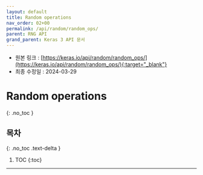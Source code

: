 ```yaml
---
layout: default
title: Random operations
nav_order: 02+00
permalink: /api/random/random_ops/
parent: RNG API
grand_parent: Keras 3 API 문서
---
```


* 원본 링크 : [https://keras.io/api/random/random_ops/](https://keras.io/api/random/random_ops/){:target="_blank"}
* 최종 수정일 : 2024-03-29

# Random operations
{: .no_toc }

## 목차
{: .no_toc .text-delta }

1. TOC
{:toc}

---
